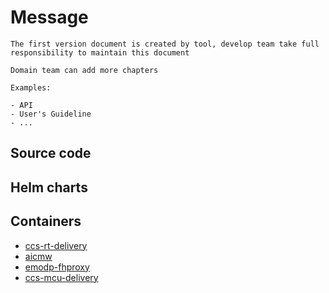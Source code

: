 # Message

```{note}
The first version document is created by tool, develop team take full responsibility to maintain this document

Domain team can add more chapters

Examples:

- API
- User's Guideline
- ...
```

## Source code


## Helm charts


## Containers

- [ccs-rt-delivery](https://gitlabe2.ext.net.nokia.com//rcp/containers/ccs-rt-delivery/-/blob/master/README.md)
- [aicmw](https://gitlabe2.ext.net.nokia.com//rcp/containers/aicmw/-/blob/master/README.md)
- [emodp-fhproxy](https://gitlabe2.ext.net.nokia.com//rcp/containers/emodp-fhproxy/-/blob/master/README.md)
- [ccs-mcu-delivery](https://gitlabe2.ext.net.nokia.com//rcp/containers/ccs-mcu-delivery/-/blob/master/README.md)
